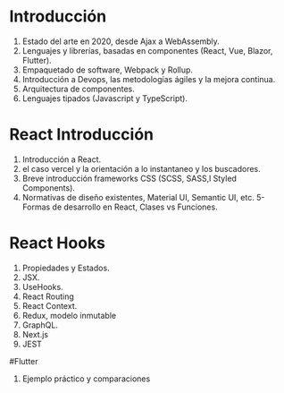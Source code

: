 # Introducción
1. Estado del arte en 2020, desde Ajax a WebAssembly.
2. Lenguajes y librerías, basadas en componentes (React, Vue, Blazor, Flutter).
3. Empaquetado de software, Webpack y Rollup.
4. Introducción a Devops, las metodologías ágiles y la mejora continua.
5. Arquitectura de componentes.
6. Lenguajes tipados (Javascript y TypeScript).

# React Introducción
1. Introducción a React.
2. el caso vercel y la orientación a lo instantaneo y los buscadores.
3. Breve introducción frameworks CSS (SCSS, SASS,l Styled Components).
4. Normativas de diseño existentes, Material UI, Semantic UI, etc.
5- Formas de desarrollo en React, Clases vs Funciones.

# React Hooks
1. Propiedades y Estados.
2. JSX.
3. UseHooks.
4. React Routing
5. React Context.
6. Redux, modelo inmutable
7. GraphQL.
8. Next.js
9. JEST

#Flutter
1. Ejemplo práctico y comparaciones




